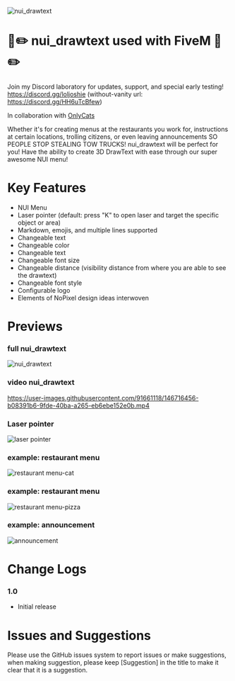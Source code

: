 ![nui_drawtext](https://user-images.githubusercontent.com/91661118/146714281-c8da9767-65f5-4903-b63a-97f786e2e3ae.png)

# 🎯✏️ nui_drawtext used with FiveM 🎯✏️

Join my Discord laboratory for updates, support, and special early testing!
<br>
https://discord.gg/loljoshie (without-vanity url: https://discord.gg/HH6uTcBfew)

In collaboration with [OnlyCats](https://github.com/onlycats)

Whether it's for creating menus at the restaurants you work for, instructions at certain locations, trolling citizens, or even leaving announcements SO PEOPLE STOP STEALING TOW TRUCKS! nui_drawtext will be perfect for you! Have the ability to create 3D DrawText with ease through our super awesome NUI menu!

# Key Features
* NUI Menu
* Laser pointer (default: press "K" to open laser and target the specific object or area)
* Markdown, emojis, and multiple lines supported
* Changeable text
* Changeable color
* Changeable text
* Changeable font size
* Changeable distance (visibility distance from where you are able to see the drawtext)
* Changeable font style
* Configurable logo
* Elements of NoPixel design ideas interwoven
#

# Previews
### full nui_drawtext
![nui_drawtext](https://user-images.githubusercontent.com/91661118/146715461-9dd504cd-4acc-4de6-ab96-c55f747550b6.png)
### video nui_drawtext
https://user-images.githubusercontent.com/91661118/146716456-b08391b6-9fde-40ba-a265-eb6ebe152e0b.mp4
### Laser pointer
![laser pointer](https://user-images.githubusercontent.com/91661118/146716800-c8dccd06-5214-4953-aa4a-fada0351d95a.png)
### example: restaurant menu
![restaurant menu-cat](https://user-images.githubusercontent.com/91661118/146716596-a2741c2a-6846-4659-a8d9-da2ba83f340d.png)
### example: restaurant menu
![restaurant menu-pizza](https://user-images.githubusercontent.com/91661118/146716636-665f4bea-9970-490e-b289-afc759489529.png)
### example: announcement
![announcement](https://user-images.githubusercontent.com/91661118/146716697-95c83db9-357d-478b-9152-312d8fdb411b.png)

# Change Logs
### 1.0
* Initial release

# Issues and Suggestions
Please use the GitHub issues system to report issues or make suggestions, when making suggestion, please keep [Suggestion] in the title to make it clear that it is a suggestion.
